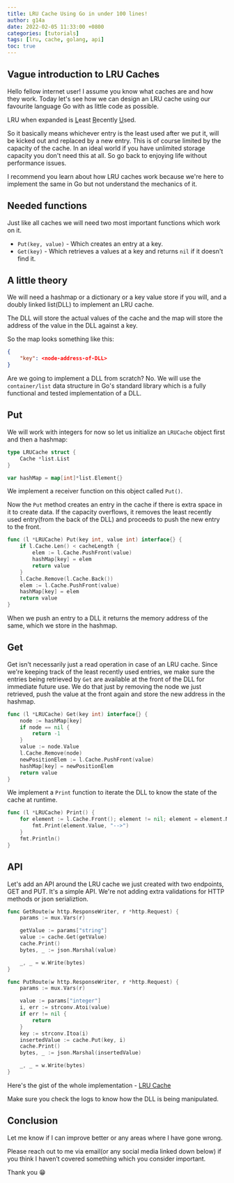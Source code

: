 ```yaml
---
title: LRU Cache Using Go in under 100 lines!
author: g14a
date: 2022-02-05 11:33:00 +0800
categories: [tutorials]
tags: [lru, cache, golang, api]
toc: true
---
```


## Vague introduction to LRU Caches

Hello fellow internet user! I assume you know what caches are and how they work. Today let's see how we can design an LRU cache using our favourite language Go with as little code as possible.

LRU when expanded is <u>L</u>east <u>R</u>ecently <u>U</u>sed. 

So it basically means whichever entry is the least used after we put it, will be kicked out and replaced by a new entry. This is of course limited by the capacity of the cache. In an ideal world if you have unlimited storage capacity you don't need this at all. So go back to enjoying life without performance issues.

I recommend you learn about how LRU caches work because we're here to implement the same in Go but not understand the mechanics of it.

## Needed functions

Just like all caches we will need two most important functions which work on it.

* `Put(key, value)` - Which creates an entry at a key.
* `Get(key)` - Which retrieves a values at a key and returns `nil` if it doesn't find it.

## A little theory

We will need a hashmap or a dictionary or a key value store if you will, and a doubly linked list(DLL) to implement an LRU cache.

The DLL will store the actual values of the cache and the map will store the address of the value in the DLL against a key.

So the map looks something like this:

```JSON
{
    "key": <node-address-of-DLL>
}
```

Are we going to implement a DLL from scratch? No. We will use the `container/list` data structure in Go's standard library which is a fully functional and tested implementation of a DLL.

## Put

We will work with integers for now so let us
initialize an `LRUCache` object first and then a hashmap:

```go
type LRUCache struct {
    Cache *list.List
}

var hashMap = map[int]*list.Element{}
```

We implement a receiver function on this object called `Put()`.

Now the `Put` method creates an entry in the cache if there is extra space in it to create data. If the capacity overflows, it removes the least recently used entry(from the back of the DLL) and proceeds to push the new entry to the front.


```go
func (l *LRUCache) Put(key int, value int) interface{} {
    if l.Cache.Len() < cacheLength {
        elem := l.Cache.PushFront(value)
        hashMap[key] = elem
        return value
    }
    l.Cache.Remove(l.Cache.Back())
    elem := l.Cache.PushFront(value)
    hashMap[key] = elem
    return value
}
```

When we push an entry to a DLL it returns the memory address of the same, which we store in the hashmap.

## Get

Get isn't necessarily just a read operation in case of an LRU cache. Since we're keeping track of the least recently used entries, we make sure the entries being retrieved by `Get` are available at the front of the DLL for immediate future use. We do that just by removing the node we just retrieved, push the value at the front again and store the new address in the hashmap.

```go
func (l *LRUCache) Get(key int) interface{} {
    node := hashMap[key]
    if node == nil {
        return -1
    }
    value := node.Value
    l.Cache.Remove(node)
    newPositionElem := l.Cache.PushFront(value)
    hashMap[key] = newPositionElem
    return value
}
```

We implement a `Print` function to iterate the DLL to know the state of the cache at runtime.

```go
func (l *LRUCache) Print() {
    for element := l.Cache.Front(); element != nil; element = element.Next() {
        fmt.Print(element.Value, "-->")
    }
    fmt.Println()
}

```

## API

Let's add an API around the LRU cache we just created with two endpoints, GET and PUT. It's a simple API. We're not adding extra validations for HTTP methods or json serializtion.

```go
func GetRoute(w http.ResponseWriter, r *http.Request) {
    params := mux.Vars(r)

    getValue := params["string"]
    value := cache.Get(getValue)
    cache.Print()
    bytes, _ := json.Marshal(value)

    _, _ = w.Write(bytes)
}

func PutRoute(w http.ResponseWriter, r *http.Request) {
    params := mux.Vars(r)

    value := params["integer"]
    i, err := strconv.Atoi(value)
    if err != nil {
        return
    }
    key := strconv.Itoa(i)
    insertedValue := cache.Put(key, i)
    cache.Print()
    bytes, _ := json.Marshal(insertedValue)

    _, _ = w.Write(bytes)
}
```

Here's the gist of the whole implementation - [LRU Cache](https://gist.github.com/g14a/2be6e3768882d8369a360b98abd13343)

Make sure you check the logs to know how the DLL is being manipulated.

## Conclusion

Let me know if I can improve better or any areas where I have gone wrong.

Please reach out to me via email(or any social media linked down below) if you think I haven’t covered something which you consider important.

Thank you 😁